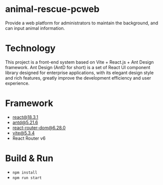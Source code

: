 # animal-rescue-pcweb
Provide a web platform for administrators to maintain the background, and can input animal information.

# Technology
This project is a front-end system based on Vite + React.js + Ant Design framework. Ant Design (AntD for short) is a set of React UI component library designed for enterprise applications, with its elegant design style and rich features, greatly improve the development efficiency and user experience.


# Framework
+ react@18.3.1
+ antd@5.21.6
+ react-router-dom@6.28.0
+ vite@5.3.4
+ React Router v6

# Build & Run
+ `npm install`
+ `npm run start`
